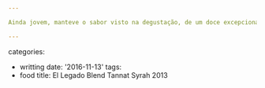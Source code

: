 ```yaml
---

Ainda jovem, manteve o sabor visto na degustação, de um doce excepcional que apenas a uva Malbec colhida tardiamente possui.

---
```

categories:
- writting
date: '2016-11-13'
tags:
- food
title: El Legado Blend Tannat Syrah 2013
